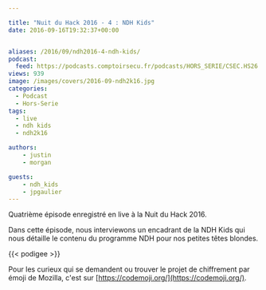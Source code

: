 ```yaml
---

title: "Nuit du Hack 2016 - 4 : NDH Kids"
date: 2016-09-16T19:32:37+00:00


aliases: /2016/09/ndh2016-4-ndh-kids/
podcast:
  feed: https://podcasts.comptoirsecu.fr/podcasts/HORS_SERIE/CSEC.HS26.2016-07-02.NDH2k16_NDHKids.mp3
views: 939
image: /images/covers/2016-09-ndh2k16.jpg
categories:
  - Podcast
  - Hors-Serie
tags:
  - live
  - ndh kids
  - ndh2k16

authors:
    - justin
    - morgan

guests:
    - ndh_kids
    - jpgaulier
---
```

Quatrième épisode enregistré en live à la Nuit du Hack 2016.

Dans cette épisode, nous interviewons un encadrant de la NDH Kids qui nous détaille le contenu du programme NDH pour nos petites têtes blondes.

{{< podigee >}}

Pour les curieux qui se demandent ou trouver le projet de chiffrement par émoji de Mozilla, c'est sur [https://codemoji.org/](https://codemoji.org/).
